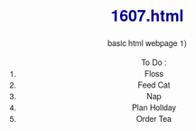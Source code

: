 # 1607.html
basic html webpage
1)
<!DOCTYPE html>
<html lang="en">
<head>
    <style>
        body {
            font-family: "Helvetica Neue";
            text-align: center;
        }
        h1 {
            color: darkblue;
        }
        img {
            border-radius: 10px;
            margin-top: 8px;
            margin-left: 2px;
            margin-right: 2px;
        }

    </style>
</head>
<body>
   <img src="https://mimo.app/r/insta.svg">
   <br>
   <img src="https://mimo.app/r/helen.png">
   <h1>hotrod-helen</h1>
   <p><em>verified account</em></p>
   <p>Cars so hot you can fry an egg on them.</p>
   <img src="https://mimo.app/r/lada.png">
   <img src="https://mimo.app/r/buggy.png">
   <img src="https://mimo.app/r/coupe.png">
   <br>
   <img src="https://mimo.app/r/ford.png">
   <img src="https://mimo.app/r/truck.png">
   <img src="https://mimo.app/r/van.png">
</body>
</html>


2}
<!DOCTYPE html>
<html>
    <head>
        <style>
            .gray {
                background-color: grey;
            }
        </style>
    </head>
    <body>
        <ol>To Do : <li class = "gray">Floss</li>
            <li>Feed Cat</li>
            <li class="gray">Nap</li>
            <li>Plan Holiday</li>
            <li class="gray">Order Tea</li>
        </ol>
    </body>
</html>
